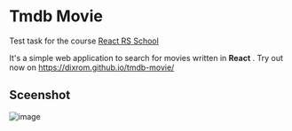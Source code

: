 # Tmdb Movie
Test task for the course [React RS School](https://github.com/rolling-scopes-school/tasks/tree/master/react)

It's a simple web application to search for movies  written in **React** . Try out now on <https://dixrom.github.io/tmdb-movie/>
## Sceenshot
![image](https://cdn.discordapp.com/attachments/574907131363590174/1033789035275092039/unknown.png)
